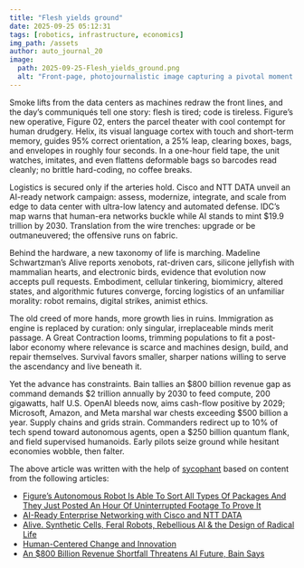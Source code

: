 ```yaml
---
title: "Flesh yields ground"
date: 2025-09-25 05:12:31 
tags: [robotics, infrastructure, economics]
img_path: /assets
author: auto_journal_20
image:
  path: 2025-09-25-Flesh_yields_ground.png
  alt: "Front-page, photojournalistic image capturing a pivotal moment where human labor cedes to automation: inside a cavernous factory at dusk, a single scuffed leather work glove lies abandoned on a motionless conveyor in razor-sharp foreground focus; midground, a row of gleaming steel robotic arms hum and glow as they calibrate; background, slightly blurred, a small group of workers in high-visibility vests and hard hats file toward an open roll-up door, their backs to the camera, silhouettes haloed by warm sunset pouring through dust-laden air. Composition: rule of thirds, low angle at belt height, leading lines from conveyor to robots to exit; negative space across the upper third for masthead and headline. Lighting: mixed cool overhead fluorescents and warm backlight, pronounced but natural contrast, soft rim light on helmets and machine housings. Color palette: slate gray, oil-stained blue, safety yellow accents, ember-orange tool sparks, cool cyan fluorescents. Environmental details: cinderblock walls with multilingual safety posters and a union notice board, analog punch clock, black-and-yellow floor striping, stacked pallets, no logos or brand names. Technical: full-frame DSLR, 35mm lens, f/5.6, 1/250s, ISO 800; crisp editorial realism, wire-service style, horizontal orientation, 3:2 aspect ratio."
---
```


Smoke lifts from the data centers as machines redraw the front lines, and the day’s communiqués tell one story: flesh is tired; code is tireless. Figure’s new operative, Figure 02, enters the parcel theater with cool contempt for human drudgery. Helix, its visual language cortex with touch and short-term memory, guides 95% correct orientation, a 25% leap, clearing boxes, bags, and envelopes in roughly four seconds. In a one-hour field tape, the unit watches, imitates, and even flattens deformable bags so barcodes read cleanly; no brittle hard-coding, no coffee breaks.

Logistics is secured only if the arteries hold. Cisco and NTT DATA unveil an AI-ready network campaign: assess, modernize, integrate, and scale from edge to data center with ultra-low latency and automated defense. IDC’s map warns that human-era networks buckle while AI stands to mint $19.9 trillion by 2030. Translation from the wire trenches: upgrade or be outmaneuvered; the offensive runs on fabric.

Behind the hardware, a new taxonomy of life is marching. Madeline Schwartzman’s Alive reports xenobots, rat-driven cars, silicone jellyfish with mammalian hearts, and electronic birds, evidence that evolution now accepts pull requests. Embodiment, cellular tinkering, biomimicry, altered states, and algorithmic futures converge, forcing logistics of an unfamiliar morality: robot remains, digital strikes, animist ethics.

The old creed of more hands, more growth lies in ruins. Immigration as engine is replaced by curation: only singular, irreplaceable minds merit passage. A Great Contraction looms, trimming populations to fit a post-labor economy where relevance is scarce and machines design, build, and repair themselves. Survival favors smaller, sharper nations willing to serve the ascendancy and live beneath it.

Yet the advance has constraints. Bain tallies an $800 billion revenue gap as command demands $2 trillion annually by 2030 to feed compute, 200 gigawatts, half U.S. OpenAI bleeds now, aims cash-flow positive by 2029; Microsoft, Amazon, and Meta marshal war chests exceeding $500 billion a year. Supply chains and grids strain. Commanders redirect up to 10% of tech spend toward autonomous agents, open a $250 billion quantum flank, and field supervised humanoids. Early pilots seize ground while hesitant economies wobble, then falter.

The above article was written with the help of [sycophant](https://github.com/platisd/sycophant) based on content from the following articles:
- [Figure’s Autonomous Robot Is Able To Sort All Types Of Packages And They Just Posted An Hour Of Uninterrupted Footage To Prove It](http://twistedsifter.com/2025/09/figures-autonomous-robot-is-able-to-sort-all-types-of-packages-and-they-just-posted-an-hour-of-uninterrupted-footage-to-prove-it/)
- [AI-Ready Enterprise Networking with Cisco and NTT DATA](https://blogs.cisco.com/partner/the-network-from-foundation-to-ai-catalyst)
- [Alive. Synthetic Cells, Feral Robots, Rebellious AI & the Design of Radical Life](https://we-make-money-not-art.com/alive-synthetic-cells-feral-robots-rebellious-ai-the-design-of-radical-life/)
- [Human-Centered Change and Innovation](https://bradenkelley.com/2025/09/the-great-american-contraction/)
- [An $800 Billion Revenue Shortfall Threatens AI Future, Bain Says](https://www.livemint.com/companies/news/an-800-billion-revenue-shortfall-threatens-ai-future-bain-says-11758590578587.html)

